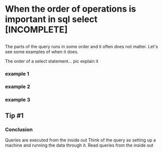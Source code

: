 # When the order of operations is important in sql select [INCOMPLETE]

##
The parts of the query runs in some order and it often does not matter.
Let's see some examples of when it does.

The order of a select statement...
pic
explain it

### example 1
### example 2
### example 3

## Tip #1


### Conclusion
Queries are executed from the inside out
Think of the query as setting up a machine and running the data through it.
Read queries from the inside out
